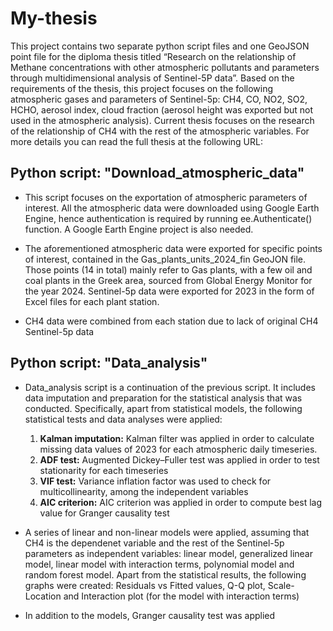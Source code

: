# My-thesis

This project contains two separate python script files and one GeoJSON point file for the diploma thesis titled  “Research on the relationship of Methane concentrations with other atmospheric pollutants and parameters through multidimensional analysis of Sentinel-5P data”. Based on the requirements of the thesis, this project focuses on the following atmospheric gases and parameters of Sentinel-5p: CH4, CO, NO2, SO2, HCHO, aerosol index, cloud fraction (aerosol height was exported but not used in the atmospheric analysis). Current thesis focuses on the research of the relationship of CH4 with the rest of the atmospheric variables. For more details you can read the full thesis at the following URL:

## Python script: "Download_atmospheric_data"
- This script focuses on the exportation of atmospheric parameters of interest. All the atmospheric data were downloaded using Google Earth Engine, hence authentication is required by running ee.Authenticate() function. A Google Earth Engine project is also needed.
  
- The aforementioned atmospheric data were exported for specific points of interest, contained in the Gas_plants_units_2024_fin GeoJON file. Those points (14 in total) mainly refer to Gas plants, with a few oil and coal plants in the Greek area, sourced from Global Energy Monitor for the year 2024. Sentinel-5p data were exported for 2023 in the form of Excel files for each plant station.
  
- CH4 data were combined from each station due to lack of original CH4 Sentinel-5p data

## Python script: "Data_analysis"
- Data_analysis script is a continuation of the previous script. It includes data imputation and preparation for the statistical analysis that was conducted. Specifically, apart from statistical models, the following statistical tests and data analyses were applied:
  
  1. **Kalman imputation:** Kalman filter was applied in order to calculate missing data values of 2023 for each atmospheric daily timeseries.
  2. **ADF test:** Augmented Dickey–Fuller test was applied in order to test stationarity for each timeseries
  3. **VIF test:** Variance inflation factor was used to check for multicollinearity, among the independent variables
  4. **AIC criterion:** AIC criterion was applied in order to compute best lag value for Granger causality test

- A series of linear and non-linear models were applied, assuming that CH4 is the dependenet variable and the rest of the Sentinel-5p parameters as independent variables: linear model, generalized linear model, linear model with interaction terms, polynomial model and random forest model. Apart from the statistical results, the following graphs were created: Residuals vs Fitted values, Q-Q plot, Scale-Location and Interaction plot (for the model with interaction terms)
 
- In addition to the models, Granger causality test was applied

 

